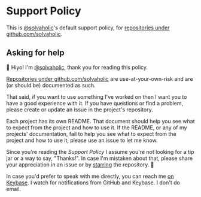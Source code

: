 # Support Policy

This is [@solvaholic]'s default support policy, for [repositories under github.com/solvaholic].

## Asking for help

:wave: Hiyo! I'm [@solvaholic], thank you for reading this policy.

[Repositories under github.com/solvaholic] are use-at-your-own-risk and are (or should be) documented as such.

That said, if you want to use something I've worked on then I want you to have a good experience with it. If you have questions or find a problem, please create or update an issue in the project's repository.

Each project has its own README. That document should help you see what to expect from the project and how to use it. If the README, or any of my projects' documentation, fail to help you see what to expect from the project and how to use it, please use an issue to let me know.

Since you're reading the _Support Policy_ I assume you're not looking for a tip jar or a way to say, "Thanks!". In case I'm mistaken about that, please share your appreciation in an issue or by [starring] the repository. :bow:

In case you'd prefer to speak with me directly, you can reach me [on Keybase]. I watch for notifications from GitHub and Keybase. I don't do email.

[@solvaholic]:https://github.com/solvaholic
[repositories under github.com/solvaholic]:https://github.com/solvaholic?tab=repositories
[starring]:https://docs.github.com/get-started/exploring-projects-on-github/saving-repositories-with-stars
[on Keybase]:https://keybase.io/solvaholic
